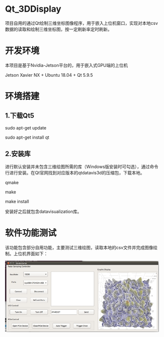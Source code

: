 # Qt_3DDisplay
项目自用的通过Qt绘制三维坐标图像程序，用于嵌入上位机窗口，实现对本地csv数据的读取和绘制三维坐标图，按一定刷新率定时刷新。

# 开发环境
本项目是基于Nvidia-Jetson平台的，用于嵌入式GPU端的上位机

Jetson Xavier NX + Ubuntu 18.04 + Qt 5.9.5

# 环境搭建
## 1.下载Qt5
sudo apt-get update

sudo apt-get install qt

## 2.安装库
进行默认安装并未包含三维绘图所需的库（Windows版安装时可勾选），通过命令行进行安装。在Qt官网找到对应版本的qtdatavis3d的压缩包，下载本地。

qmake

make

make install

安装好之后就包含datavisualization库。

# 软件功能测试
该功能包含部分自用功能，主要测试三维绘图，读取本地的csv文件并完成图像绘制。上位机界面如下：

![image](image/qt界面图.png)
